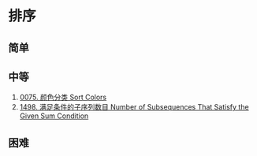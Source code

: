 # 排序

## 简单

## 中等

1. [0075. 颜色分类 Sort Colors](../0075.sort-colors/index.md)
2. [1498. 满足条件的子序列数目 Number of Subsequences That Satisfy the Given Sum Condition](../1498.number-of-subsequences-that-satisfy-the-given-sum-condition/index.md)

## 困难